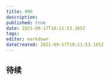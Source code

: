 ```yaml
---
title: 996
description: 
published: true
date: 2021-09-17T10:11:53.165Z
tags: 
editor: markdown
dateCreated: 2021-09-17T10:11:53.165Z
---
```


## 待续


